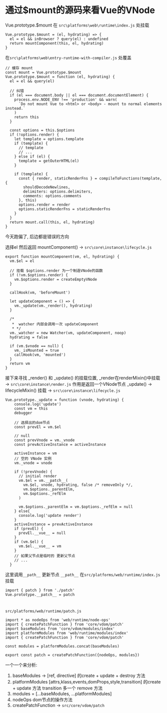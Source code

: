 # 通过$mount的源码来看Vue的VNode

Vue.prototype.$mount 在 ```src\platforms\web\runtime\index.js``` 处挂载

	Vue.prototype.$mount = (el, hydrating) => {
	  el = el && inBrowser ? query(el) : undefined
	  return mountComponent(this, el, hydrating)
	}

在```src\platforms\web\entry-runtime-with-compiler.js``` 处覆盖

	// 缓存 mount
	const mount = Vue.prototype.$mount
	Vue.prototype.$mount = function (el, hydrating) {
	  el = el && query(el)
	
	  // 纠错
	  if (el === document.body || el === document.documentElement) {
	    process.env.NODE_ENV !== 'production' && warn(
	      `Do not mount Vue to <html> or <body> - mount to normal elements instead.`
	    )
	    return this
	  }
	
	  const options = this.$options
	  if (!options.render) {
	    let template = options.template
	    if (template) {
	      // template
	      // ...
	    } else if (el) {
	      template = getOuterHTML(el)
	    }
	    
	    if (template) {
	      const { render, staticRenderFns } = compileToFunctions(template, {
	        shouldDecodeNewlines,
	        delimiters: options.delimiters,
	        comments: options.comments
	      }, this)
	      options.render = render
	      options.staticRenderFns = staticRenderFns
	    }
	  }
	  return mount.call(this, el, hydrating)
	}

今天跑偏了, 后边都是错误的方向

选择el 然后返回 mountComponent() ->
 ```src\core\instance\lifecycle.js```

	export function mountComponent(vm, el, hydrating) {
	  vm.$el = el
	
	  // 挂载 $options.render 为一个制造VNode的函数
	  if (!vm.$options.render) {
	    vm.$options.render = createEmptyVNode
	  }
	
	  callHook(vm, 'beforeMount')
	
	  let updateComponent = () => {
	    vm._update(vm._render(), hydrating)
	  }
	
	  /*
	   *  watcher 内部会调用一次 updateComponent
	   * */
	  vm._watcher = new Watcher(vm, updateComponent, noop)
	  hydrating = false
	
	  if (vm.$vnode == null) {
	    vm._isMounted = true
	    callHook(vm, 'mounted')
	  }
	  return vm
	}


接下来寻找 _render() 和 _update() 的挂载位置, _render在renderMixin()中挂载 -> ```src\core\instance\render.js``` 作用是返回一个VNode节点
_update() -> lifecycleMixin() 挂载 -> ```src\core\instance\lifecycle.js```

	Vue.prototype._update = function (vnode, hydrating) {
	    console.log('update')
	    const vm = this
	    debugger
	
	    // 选择出的dom节点
	    const prevEl = vm.$el
	
	    // null
	    const prevVnode = vm._vnode
	    const prevActiveInstance = activeInstance
	
	    activeInstance = vm
	    // 空的 VNode 实例
	    vm._vnode = vnode
	
	    if (!prevVnode) {
	      // initial render
	      vm.$el = vm.__patch__(
	        vm.$el, vnode, hydrating, false /* removeOnly */,
	        vm.$options._parentElm,
	        vm.$options._refElm
	      )
	
	      vm.$options._parentElm = vm.$options._refElm = null
	    } else{
	      console.log('update render')
	    }
	    activeInstance = prevActiveInstance
	    if (prevEl) {
	      prevEl.__vue__ = null
	    }
	    if (vm.$el) {
	      vm.$el.__vue__ = vm
	    }
	    // 如果父节点是临时的 更新父节点
	    // ...
	  }

这里调用```__path__``` 更新节点 ```__path__``` 在```src/platforms/web/runtime/index.js``` 挂载

	import { patch } from './patch'
	Vue.prototype.__patch__ = patch
#


```src/platforms/web/runtime/patch.js```

	import * as nodeOps from 'web/runtime/node-ops'
	import { createPatchFunction } from 'core/vdom/patch'
	import baseModules from 'core/vdom/modules/index'
	import platformModules from 'web/runtime/modules/index'
	import { createPatchFunction } from 'core/vdom/patch'
	
	const modules = platformModules.concat(baseModules)
	
	export const patch = createPatchFunction({nodeOps, modules})

一个一个来分析:

1. baseModules -> [ref, directive] 的create + update + destroy 方法
2. platformModules [attrs,klass,events,domProps,style,transition] 的create + update 方法 transition 多一个 remove 方法
3. modules = [...baseModules, ...platformModules]
4. nodeOps dom节点的操作方法
5. createPatchFunction -> ```src/core/vdom/patch```